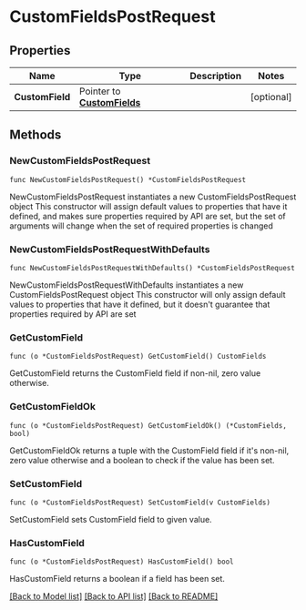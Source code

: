 # CustomFieldsPostRequest

## Properties

Name | Type | Description | Notes
------------ | ------------- | ------------- | -------------
**CustomField** | Pointer to [**CustomFields**](CustomFields.md) |  | [optional] 

## Methods

### NewCustomFieldsPostRequest

`func NewCustomFieldsPostRequest() *CustomFieldsPostRequest`

NewCustomFieldsPostRequest instantiates a new CustomFieldsPostRequest object
This constructor will assign default values to properties that have it defined,
and makes sure properties required by API are set, but the set of arguments
will change when the set of required properties is changed

### NewCustomFieldsPostRequestWithDefaults

`func NewCustomFieldsPostRequestWithDefaults() *CustomFieldsPostRequest`

NewCustomFieldsPostRequestWithDefaults instantiates a new CustomFieldsPostRequest object
This constructor will only assign default values to properties that have it defined,
but it doesn't guarantee that properties required by API are set

### GetCustomField

`func (o *CustomFieldsPostRequest) GetCustomField() CustomFields`

GetCustomField returns the CustomField field if non-nil, zero value otherwise.

### GetCustomFieldOk

`func (o *CustomFieldsPostRequest) GetCustomFieldOk() (*CustomFields, bool)`

GetCustomFieldOk returns a tuple with the CustomField field if it's non-nil, zero value otherwise
and a boolean to check if the value has been set.

### SetCustomField

`func (o *CustomFieldsPostRequest) SetCustomField(v CustomFields)`

SetCustomField sets CustomField field to given value.

### HasCustomField

`func (o *CustomFieldsPostRequest) HasCustomField() bool`

HasCustomField returns a boolean if a field has been set.


[[Back to Model list]](../README.md#documentation-for-models) [[Back to API list]](../README.md#documentation-for-api-endpoints) [[Back to README]](../README.md)


